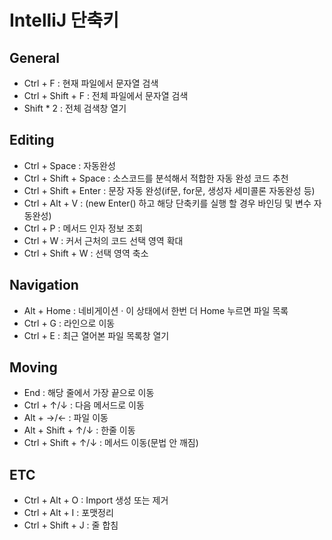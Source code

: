 # IntelliJ 단축키

## General
- Ctrl + F : 현재 파일에서 문자열 검색
- Ctrl + Shift + F : 전체 파일에서 문자열 검색
- Shift * 2 : 전체 검색창 열기

## Editing
- Ctrl + Space : 자동완성
- Ctrl + Shift + Space : 소스코드를 분석해서 적합한 자동 완성 코드 추천
- Ctrl + Shift + Enter : 문장 자동 완성(if문, for문, 생성자 세미콜론 자동완성 등)
- Ctrl + Alt + V : (new Enter() 하고 해당 단축키를 실행 할 경우 바인딩 및 변수 자동완성)
- Ctrl + P : 메서드 인자 정보 조회
- Ctrl + W : 커서 근처의 코드 선택 영역 확대
- Ctrl + Shift + W : 선택 영역 축소

## Navigation
- Alt + Home : 네비게이션
 · 이 상태에서 한번 더 Home 누르면 파일 목록
- Ctrl + G : 라인으로 이동
- Ctrl + E : 최근 열어본 파일 목록창 열기

## Moving
- End : 해당 줄에서 가장 끝으로 이동
- Ctrl + ↑/↓ : 다음 메서드로 이동
- Alt + →/← : 파일 이동
- Alt + Shift + ↑/↓ : 한줄 이동
- Ctrl + Shift + ↑/↓ : 메서드 이동(문법 안 깨짐)

## ETC
- Ctrl + Alt + O : Import 생성 또는 제거
- Ctrl + Alt + I : 포맷정리
- Ctrl + Shift + J : 줄 합침
